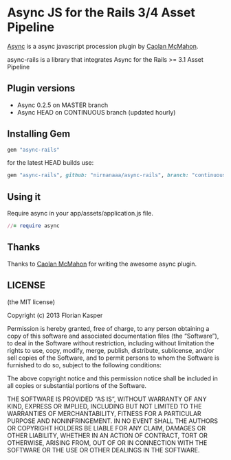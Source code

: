 # Async JS for the Rails 3/4 Asset Pipeline

[Async](https://github.com/caolan/async) is a async javascript procession plugin by [Caolan McMahon](https://github.com/caolan).


async-rails is a library that integrates Async for the Rails >= 3.1 Asset Pipeline

## Plugin versions
* Async 0.2.5 on MASTER branch
* Async HEAD on CONTINUOUS branch (updated hourly)

## Installing Gem

```ruby
gem "async-rails"
```

for the latest HEAD builds use:

```ruby
gem "async-rails", github: "nirnanaaa/async-rails", branch: "continuous"
```

## Using it

Require async in your app/assets/application.js file.

```ruby
//= require async
```

## Thanks
Thanks to [Caolan McMahon](https://github.com/caolan) for writing the awesome async plugin.


## LICENSE
(the MIT license)

Copyright (c) 2013 Florian Kasper

Permission is hereby granted, free of charge, to any person obtaining a copy of this software and associated documentation files (the “Software”), to deal in the Software without restriction, including without limitation the rights to use, copy, modify, merge, publish, distribute, sublicense, and/or sell copies of the Software, and to permit persons to whom the Software is furnished to do so, subject to the following conditions:

The above copyright notice and this permission notice shall be included in all copies or substantial portions of the Software.

THE SOFTWARE IS PROVIDED “AS IS”, WITHOUT WARRANTY OF ANY KIND, EXPRESS OR IMPLIED, INCLUDING BUT NOT LIMITED TO THE WARRANTIES OF MERCHANTABILITY, FITNESS FOR A PARTICULAR PURPOSE AND NONINFRINGEMENT. IN NO EVENT SHALL THE AUTHORS OR COPYRIGHT HOLDERS BE LIABLE FOR ANY CLAIM, DAMAGES OR OTHER LIABILITY, WHETHER IN AN ACTION OF CONTRACT, TORT OR OTHERWISE, ARISING FROM, OUT OF OR IN CONNECTION WITH THE SOFTWARE OR THE USE OR OTHER DEALINGS IN THE SOFTWARE.

